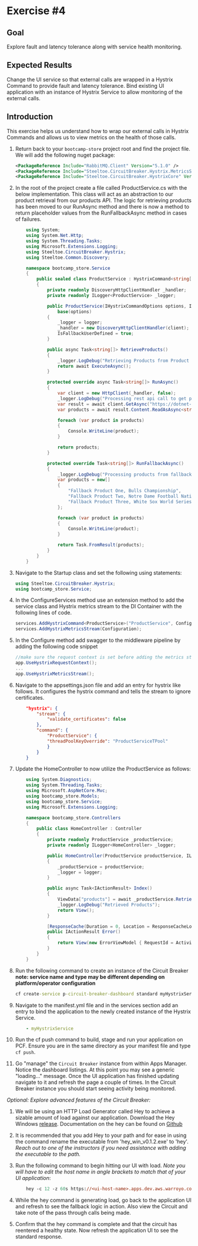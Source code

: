 # Exercise #4

## Goal

Explore fault and latency tolerance along with service health monitoring.

## Expected Results

Change the UI service so that external calls are wrapped in a Hystrix Command to provide fault and latency tolerance.  Bind existing UI application with an instance of Hystrix Service to allow monitoring of the external calls.

## Introduction

This exercise helps us understand how to wrap our external calls in Hystrix Commands and allows us to view metrics on the health of those calls.

1. Return back to your `bootcamp-store` project root and find the project file.  We will add the following nuget package:

    ```xml
    <PackageReference Include="RabbitMQ.Client" Version="5.1.0" />
    <PackageReference Include="Steeltoe.CircuitBreaker.Hystrix.MetricsStreamCore" Version="2.1.1" />
    <PackageReference Include="Steeltoe.CircuitBreaker.HystrixCore" Version="2.1.1" />
    ```

2. In the root of the project create a file called ProductService.cs with the below implementation.  This class will act as an abstraction to our product retrieval from our products API.  The logic for retrieving products has been moved to our RunAsync method and there is now a method to return placeholder values from the RunFallbackAsync method in cases of failures.

    ```c#
        using System;
        using System.Net.Http;
        using System.Threading.Tasks;
        using Microsoft.Extensions.Logging;
        using Steeltoe.CircuitBreaker.Hystrix;
        using Steeltoe.Common.Discovery;

        namespace bootcamp_store.Service
        {
            public sealed class ProductService : HystrixCommand<string[]>
            {
                private readonly DiscoveryHttpClientHandler _handler;
                private readonly ILogger<ProductService> _logger;

                public ProductService(IHystrixCommandOptions options, IDiscoveryClient client, ILogger<ProductService> logger) :
                    base(options)
                {
                    _logger = logger;
                    _handler = new DiscoveryHttpClientHandler(client);
                    IsFallbackUserDefined = true;
                }

                public async Task<string[]> RetrieveProducts()
                {
                    _logger.LogDebug("Retrieving Products from Product Service");
                    return await ExecuteAsync();
                }

                protected override async Task<string[]> RunAsync()
                {
                    var client = new HttpClient(_handler, false);
                    _logger.LogDebug("Processing rest api call to get products");
                    var result = await client.GetAsync("https://dotnet-core-api/api/products");
                    var products = await result.Content.ReadAsAsync<string[]>();

                    foreach (var product in products)
                    {
                        Console.WriteLine(product);
                    }

                    return products;
                }

                protected override Task<string[]> RunFallbackAsync()
                {
                    _logger.LogDebug("Processing products from fallback method");
                    var products = new[]
                    {
                        "Fallback Product One, Bulls Championship",
                        "Fallback Product Two, Notre Dame Football National Championship",
                        "Fallback Product Three, White Sox World Series!"
                    };

                    foreach (var product in products)
                    {
                        Console.WriteLine(product);
                    }

                    return Task.FromResult(products);
                }
            }
        }
    ```

3. Navigate to the Startup class and set the following using statements:

    ```c#
    using Steeltoe.CircuitBreaker.Hystrix;
    using bootcamp_store.Service;
    ```

4. In the ConfigureServices method use an extension method to add the service class and Hystrix metrics stream to the DI Container with the following lines of code.

    ```c#
    services.AddHystrixCommand<ProductService>("ProductService", Configuration);
    services.AddHystrixMetricsStream(Configuration);
    ```

5. In the Configure method add swagger to the middleware pipeline by adding the following code snippet

    ```c#
    //make sure the request context is set before adding the metrics stream middleware
    app.UseHystrixRequestContext();
    ...
    app.UseHystrixMetricsStream();
    ```

6. Navigate to the appsettings.json file and add an entry for hystrix like follows.  It configures the hystrix command and tells the stream to ignore certificates.

    ```json
        "hystrix": {
            "stream": {
                "validate_certificates": false
            },
            "command": {
                "ProductService": {
                "threadPoolKeyOverride": "ProductServiceTPool"
                }
            }
        }
    ```

7. Update the HomeController to now utilize the ProductService as follows:

    ```c#
        using System.Diagnostics;
        using System.Threading.Tasks;
        using Microsoft.AspNetCore.Mvc;
        using bootcamp_store.Models;
        using bootcamp_store.Service;
        using Microsoft.Extensions.Logging;

        namespace bootcamp_store.Controllers
        {
            public class HomeController : Controller
            {
                private readonly ProductService _productService;
                private readonly ILogger<HomeController> _logger;

                public HomeController(ProductService productService, ILogger<HomeController> logger)
                {
                    _productService = productService;
                    _logger = logger;
                }

                public async Task<IActionResult> Index()
                {
                    ViewData["products"] = await _productService.RetrieveProducts();
                    _logger.LogDebug("Retrieved Products");
                    return View();
                }

                [ResponseCache(Duration = 0, Location = ResponseCacheLocation.None, NoStore = true)]
                public IActionResult Error()
                {
                    return View(new ErrorViewModel { RequestId = Activity.Current?.Id ?? HttpContext.TraceIdentifier });
                }
            }
        }
    ```

8. Run the following command to create an instance of the Circuit Breaker
 **note: service name and type may be different depending on platform/operator configuration**

    ```bat
    cf create-service p-circuit-breaker-dashboard standard myHystrixService
    ```

9. Navigate to the manifest.yml file and in the services section add an entry to bind the application to the newly created instance of the Hystrix Service.

    ```yml
        - myHystrixService
    ```

10. Run the cf push command to build, stage and run your application on PCF.  Ensure you are in the same directory as your manifest file and type `cf push`.

11. Go "manage" the `Circuit Breaker` instance from within Apps Manager. Notice the dashboard listings.  At this point you may see a generic "loading..." message. Once the UI application has finished updating navigate to it and refresh the page a couple of times.  In the Circuit Breaker instance you should start seeing activity being monitored.

*Optional: Explore advanced features of the Circuit Breaker:*

1. We will be using an HTTP Load Generator called Hey to achieve a sizable amount of load against our application.  Download the Hey Windows [release](https://storage.googleapis.com/jblabs/dist/hey_win_v0.1.2.exe).  Documentation on the hey can be found on [Github](https://github.com/rakyll/hey)

2. It is recommended that you add Hey to your path and for ease in using the command rename the executable from 'hey_win_v0.1.2.exe' to 'hey'.  *Reach out to one of the instructors if you need assistance with adding the executable to the path.*

3. Run the following command to begin hitting our UI with load. *Note you will have to edit the host name in angle brackets to match that of your UI application*:

    ```ps
        hey -c 12 -z 60s https://<ui-host-name>.apps.dev.aws.warroyo.com
    ```

4. While the hey command is generating load, go back to the application UI and refresh to see the fallback logic in action.  Also view the Circuit and take note of the pass through calls being made.

5. Confirm that the hey command is complete and that the circuit has reentered a healthy state.  Now refresh the application UI to see the standard response.